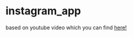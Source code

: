 # instagram_app

based on youtube video which you can find [here!](https://www.youtube.com/watch?v=mEPm9w5QlJM)


